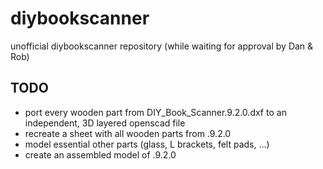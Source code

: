 diybookscanner
==============

unofficial diybookscanner repository (while waiting for approval by Dan &amp; Rob)

TODO
----
* port every wooden part from DIY_Book_Scanner.9.2.0.dxf to an independent, 3D layered openscad file
* recreate a sheet with all wooden parts from .9.2.0
* model essential other parts (glass, L brackets, felt pads, ...)
* create an assembled model of .9.2.0